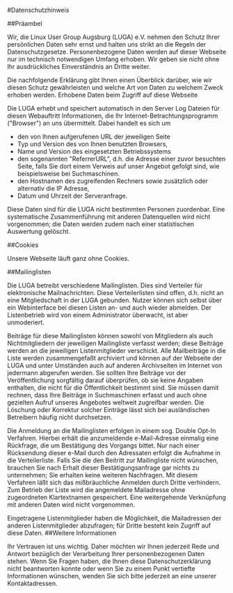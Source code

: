 #Datenschutzhinweis

##Präambel

Wir, die Linux User Group Augsburg (LUGA) e.V. nehmen den Schutz Ihrer persönlichen Daten sehr ernst und halten uns strikt an die Regeln der Datenschutzgesetze. Personenbezogene Daten werden auf dieser Webseite nur im technisch notwendigen Umfang erhoben. Wir geben sie nicht ohne Ihr ausdrückliches Einverständnis an Dritte weiter.

Die nachfolgende Erklärung gibt Ihnen einen Überblick darüber, wie wir diesen Schutz gewährleisten und welche Art von Daten zu welchem Zweck erhoben werden.
Erhobene Daten beim Zugriff auf diese Webseite

Die LUGA erhebt und speichert automatisch in den Server Log Dateien für diesen Webauftritt Informationen, die Ihr Internet-Betrachtungsprogramm ("Browser") an uns übermittelt. Dabei handelt es sich um

* den von Ihnen aufgerufenen URL der jeweiligen Seite
* Typ und Version des von Ihnen benutzten Browsers,
* Name und Version des eingesetzten Betriebssystems
* den sogenannten "ReferrerURL", d.h. die Adresse einer zuvor besuchten Seite, falls Sie dort einem Verweis auf unser Angebot gefolgt sind, wie beispielsweise bei Suchmaschinen.
* den Hostnamen des zugreifenden Rechners sowie zusätzlich oder alternativ die IP Adresse,
* Datum und Uhrzeit der Serveranfrage.

Diese Daten sind für die LUGA nicht bestimmten Personen zuordenbar. Eine systematische Zusammenführung mit anderen Datenquellen wird nicht vorgenommen; die Daten werden zudem nach einer statistischen Auswertung gelöscht.

##Cookies

Unsere Webseite läuft ganz ohne Cookies.

##Mailinglisten

Die LUGA betreibt verschiedene Mailinglisten. Dies sind Verteiler für elektronische Mailnachrichten. 
Diese Verteilerlisten sind offen, d.h. nicht an eine Mitgliedschaft in der LUGA gebunden. 
Nutzer können sich selbst über ein Webinterface bei diesen Listen an- und auch wieder abmelden. 
Der Listenbetrieb wird von einem Administrator überwacht, ist aber unmoderiert.

Beiträge für diese Mailinglisten können sowohl von Mitgliedern als auch Nichtmitgliedern der jeweiligen Mailingliste verfasst werden; diese Beiträge werden an die jeweiligen Listenmitglieder verschickt. Alle Mailbeiträge in die Liste werden zusammengefaßt archiviert und können auf der Webseite der LUGA und unter Umständen auch auf anderen Archivseiten im Internet von jedermann abgerufen werden. Sie sollten Ihre Beiträge vor der Veröffentlichung sorgfältig darauf überprüfen, ob sie keine Angaben enthalten, die nicht für die Öffentlichkeit bestimmt sind. Sie müssen damit rechnen, dass Ihre Beiträge in Suchmaschinen erfasst und auch ohne gezielten Aufruf unseres Angebotes weltweit zugreifbar werden. Die Löschung oder Korrektur solcher Einträge lässt sich bei ausländischen Betreibern häufig nicht durchsetzen.

Die Anmeldung an die Mailinglisten erfolgen in einem sog. Double Opt-In Verfahren. Hierbei erhält die anzumeldende e-Mail-Adresse einmalig eine Rückfrage, die um Bestätigung des Vorgangs bittet. Nur nach einer Rücksendung dieser e-Mail durch den Adressaten erfolgt die Aufnahme in die Verteilerliste. Falls Sie die den Beitritt zur Mailingliste nicht wünschen, brauchen Sie nach Erhalt dieser Bestätigungsanfrage gar nichts zu unternehmen; Sie erhalten keine weiteren Nachfragen. Mit diesem Verfahren läßt sich das mißbräuchliche Anmelden durch Dritte verhindern. Zum Betrieb der Liste wird die angemeldete Mailadresse ohne zugeordneten Klartextnamen gespeichert. Eine weitergehende Verknüpfung mit anderen Daten wird nicht vorgenommen.

Eingetragene Listenmitglieder haben die Möglichkeit, die Mailadressen der anderen Listenmitglieder abzufragen; für Dritte besteht kein Zugriff auf diese Daten.
##Weitere Informationen

Ihr Vertrauen ist uns wichtig. Daher möchten wir Ihnen jederzeit Rede und Antwort bezüglich der Verarbeitung Ihrer personenbezogenen Daten stehen. Wenn Sie Fragen haben, die Ihnen diese Datenschutzerklärung nicht beantworten konnte oder wenn Sie zu einem Punkt vertiefte Informationen wünschen, wenden Sie sich bitte jederzeit an eine unserer Kontaktadressen.
